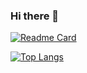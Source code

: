 ### Hi there 👋

[![Readme Card](https://github-readme-stats.vercel.app/api/pin/?username=Mortefromplanescape&repo=github-readme-stats)](https://github.com/Mortefromplanescape/github-readme-stats)

[![Top Langs](https://github-readme-stats.vercel.app/api/top-langs/?username=Mortefromplanescape&theme=slateorange&layout=compact)](https://github.com/Mortefromplanescape/github-readme-stats)
<!--
**Mortefromplanescape/Mortefromplanescape** is a ✨ _special_ ✨ repository because its `README.md` (this file) appears on your GitHub profile.

Here are some ideas to get you started:

- 🔭 I’m currently working on ...
- 🌱 I’m currently learning ...
- 👯 I’m looking to collaborate on ...
- 🤔 I’m looking for help with ...
- 💬 Ask me about ...
- 📫 How to reach me: ...
- 😄 Pronouns: ...
- ⚡ Fun fact: ...
-->
